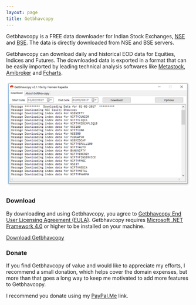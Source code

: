 ```yaml
---
layout: page 
title: Getbhavcopy 
---
```


Getbhavcopy is a FREE data downloader for Indian Stock Exchanges, [NSE][1] and [BSE][2].  The data is directly downloaded from NSE and BSE servers. 

Getbhavcopy can download daily and historical EOD data for Equities, Indices and Futures. The downloaded data is exported in a format that can be easily imported by leading technical analysis softwares like [Metastock][3], [Amibroker][4] and [Fcharts][5].

![Getbhavcopy screenshot](/assets/images/Getbhavcopy.png)

### Download

By downloading and using Getbhavcopy, you agree to [Getbhavcopy End User Licensing Agreement (EULA)][6]. Getbhavcopy requires [Microsoft .NET Framework 4.0][7] or higher to be installed on your machine.

[Download Getbhavcopy][8]

### Donate

If you find Getbhavcopy of value and would like to appreciate my efforts, I recommend a small donation, which helps cover the domain expenses, but more than that goes a long way to keep me motivated to add more features to Getbhavcopy.

I recommend you donate using my [PayPal.Me][9] link.


[1]: https://www.nseindia.com/
[2]: http://www.bseindia.com/
[3]: http://www.metastock.com/
[4]: https://www.amibroker.com/
[5]: http://www.spacejock.com/FreechartsSE.html
[6]: https://raw.githubusercontent.com/hemenkapadia/getbhavcopy/master/LICENSE.txt
[7]: https://www.microsoft.com/en-in/download/details.aspx?id=17718
[8]: https://github.com/hemenkapadia/getbhavcopy/releases
[9]: https://www.paypal.me/getbhavcopy/500inr